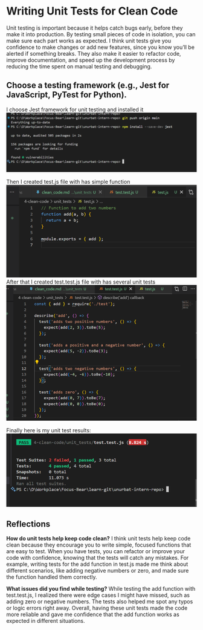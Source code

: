 # Writing Unit Tests for Clean Code

Unit testing is important because it helps catch bugs early, before they make it into production. By testing small pieces of code in isolation, you can make sure each part works as expected. I think unit tests give you confidence to make changes or add new features, since you know you’ll be alerted if something breaks. They also make it easier to refactor code, improve documentation, and speed up the development process by reducing the time spent on manual testing and debugging.

## Choose a testing framework (e.g., Jest for JavaScript, PyTest for Python).

I choose Jest framework for unit testing and installed it
![alt text](image.png)

Then I created test.js file with has simple function
![alt text](image-1.png)
After that I created test.test.js file with has several unit tests
![alt text](image-2.png)

Finally here is my unit test results:
![alt text](image-3.png)

## Reflections

**How do unit tests help keep code clean?**
I think unit tests help keep code clean because they encourage you to write simple, focused functions that are easy to test. When you have tests, you can refactor or improve your code with confidence, knowing that the tests will catch any mistakes. For example, writing tests for the add function in test.js made me think about different scenarios, like adding negative numbers or zero, and made sure the function handled them correctly.

**What issues did you find while testing?**
While testing the add function with test.test.js, I realized there were edge cases I might have missed, such as adding zero or negative numbers. The tests also helped me spot any typos or logic errors right away. Overall, having these unit tests made the code more reliable and gave me confidence that the add function works as expected in different situations.
